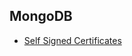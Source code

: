 ## MongoDB
- [Self Signed Certificates](https://github.com/cyber-netics/Flag-Api/tree/main/.docs/mongodb/mongodb.md)

